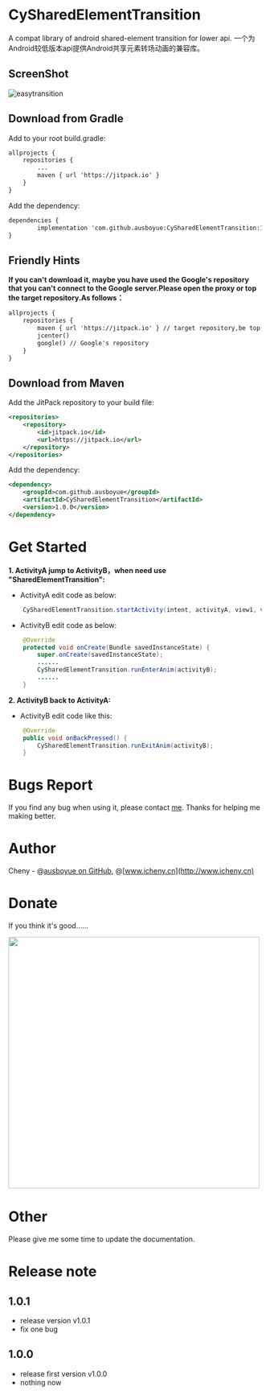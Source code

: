 # CySharedElementTransition
A compat library of android shared-element transition for lower api.
一个为Android较低版本api提供Android共享元素转场动画的兼容库。

## ScreenShot
![easytransition](https://github.com/ausboyue/CySharedElementTransition/blob/master/screenshot/screenshot.gif) 

## Download from Gradle

Add to your root build.gradle:
```xml
allprojects {
	repositories {
		...
		maven { url 'https://jitpack.io' }
	}
}
```

Add the dependency:
```xml
dependencies {
        implementation 'com.github.ausboyue:CySharedElementTransition:1.0.1'
}
```

## Friendly Hints
**If you can't download it, maybe you have used the Google's repository that you can't connect to the Google server.Please open the proxy or top the target repository.As follows：**
```xml
allprojects {
    repositories {
        maven { url 'https://jitpack.io' } // target repository,be top
        jcenter()
        google() // Google's repository
    }
}
```

## Download from Maven

Add the JitPack repository to your build file:
```xml
<repositories>
	<repository>
	    <id>jitpack.io</id>
	    <url>https://jitpack.io</url>
	</repository>
</repositories>
```

Add the dependency:
```xml
<dependency>
    <groupId>com.github.ausboyue</groupId>
    <artifactId>CySharedElementTransition</artifactId>
    <version>1.0.0</version>
</dependency>
```

# Get Started

**1. ActivityA jump to ActivityB，when need use "SharedElementTransition":**

- ActivityA edit code as below:
``` java
    CySharedElementTransition.startActivity(intent, activityA, view1, view2, view...);
```
- ActivityB edit code as below:
``` java
    @Override
    protected void onCreate(Bundle savedInstanceState) {
        super.onCreate(savedInstanceState);
        ......
        CySharedElementTransition.runEnterAnim(activityB);
        ......
    }
```
**2. ActivityB back to ActivityA:**

- ActivityB edit code like this:
``` java
    @Override
    public void onBackPressed() {
        CySharedElementTransition.runExitAnim(activityB);
    }
```

# Bugs Report

If you find any bug when using it, please contact [me](mailto:ausboyue@qq.com). Thanks for helping me making better.

# Author

Cheny - @[ausboyue on GitHub](https://github.com/ausboyue/), @[www.icheny.cn](http://www.icheny.cn)

# Donate 
If you think it's good......

<img src="https://media.icheny.cn/image/alipayAndwxPaySmall.jpg" width="500" >

# Other

Please give me some time to update the documentation.

# Release note
## 1.0.1
 - release version v1.0.1 
 - fix one bug

## 1.0.0
 - release first version v1.0.0 
 - nothing now

